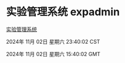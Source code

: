 # 实验管理系统 expadmin
[实验管理系统](http://219.139.197.74:56808/expadmin-782313d2-e1b1-4ea7-932e-3a55e6a1a4d0/)

2024年 11月 02日 星期六 23:40:02 CST

2024年 11月 02日 星期六 15:40:02 GMT
